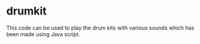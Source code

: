 # drumkit
This code can be used to play the drum kits with various sounds which has been made using Java script.
